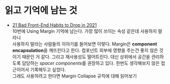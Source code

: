 # 읽고 기억에 남는 것

* [21 Bad Front-End Habits to Drop in 2021](https://dev.to/sachagreif/21-bad-front-end-habits-to-drop-in-2021-1698?ref=uxcollective)<br>
    10번에 Using Margin 기억에 남는다. 가장 많이 쓰이는 속성 같은데 사용하지 말라니<br>
    사용하지 말라는 사람들의 이야기를 들어보면 이렇다. Margin은 **component encapsulation**을 깨뜨린다고 한다. 컴포넌트 외부에 영향을 주는건 좋지 않은 것이기 때문인 거 같다. 그리고 재사용성도 떨어트린다. 대신 상위에서 공간을 관리하도록 담당하는 *spacer components*를 권장하고 있다.
    한번도 생각해보지 않은 접근이어서 기록해두고 싶었다.<br>
    그래도 사용하려고 한다면 Margin Collapse 규칙에 대해 읽어보기
